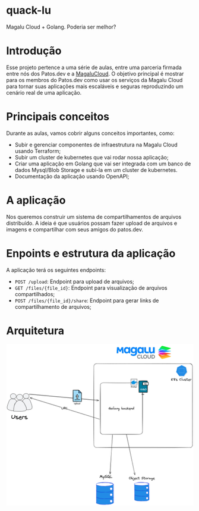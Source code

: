 # quack-lu

Magalu Cloud + Golang. Poderia ser melhor?

# Introdução

Esse projeto pertence a uma série de aulas, entre uma parceria firmada entre nós dos Patos.dev e a [MagaluCloud](https://magalu.cloud/). O objetivo principal é mostrar para os membros do Patos.dev como usar os serviços da Magalu Cloud para tornar suas aplicações mais escaláveis e seguras reproduzindo um cenário real de uma aplicação.

# Principais conceitos

Durante as aulas, vamos cobrir alguns conceitos importantes, como:

- Subir e gerenciar componentes de infraestrutura na Magalu Cloud usando Terraform;
- Subir um cluster de kubernetes que vai rodar nossa aplicação;
- Criar uma aplicação em Golang que vai ser integrada com um banco de dados Mysql/Blob Storage e subi-la em um cluster de kubernetes.
- Documentação da aplicação usando OpenAPI;

# A aplicação

Nos queremos construir um sistema de compartilhamentos de arquivos distribuído. A ideia é que usuários possam fazer upload de arquivos e imagens e compartilhar com seus amigos do patos.dev.

# Enpoints e estrutura da aplicação

A aplicação terá os seguintes endpoints:

- `POST /upload`: Endpoint para upload de arquivos;
- `GET /files/{file_id}`: Endpoint para visualização de arquivos compartilhados;
- `POST /files/{file_id}/share`: Endpoint para gerar links de compartilhamento de arquivos;

# Arquitetura

![Arquitetura](./assets/arq.png)
